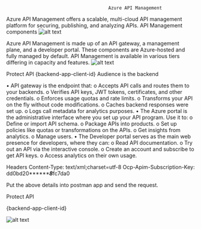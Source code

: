                                           Azure API Management
Azure API Management offers a scalable, multi-cloud API management platform for securing, publishing, and analyzing APIs.
API Management components
 ![alt text](https://learn.microsoft.com/en-us/azure/api-management/media/api-management-key-concepts-experiment/api-management-components.png)

Azure API Management is made up of an API gateway, a management plane, and a developer portal. These components are Azure-hosted and fully managed by default. API Management is available in various tiers differing in capacity and features.
 ![alt text](https://learn.microsoft.com/en-us/azure/api-management/media/api-management-howto-oauth2/overview-graphic-azure-ad.png)

 







Protect API
<validate-jwt header-name="Authorization" failed-validation-httpcode="401" failed-validation-error-message="Unauthorized. Access token is missing or invalid.">
    <openid-config url="https://login.microsoftonline.com/{aad-tenant}/v2.0/.well-known/openid-configuration" />
    <required-claims>
        <claim name="aud">
            <value>{backend-app-client-id}</value>
        </claim>
    </required-claims>
</validate-jwt>
Audience is the backend
 
•	 API gateway is the endpoint that:
o	Accepts API calls and routes them to your backends.
o	Verifies API keys, JWT tokens, certificates, and other credentials.
o	Enforces usage quotas and rate limits.
o	Transforms your API on the fly without code modifications.
o	Caches backend responses were set up.
o	Logs call metadata for analytics purposes.
•	The Azure portal is the administrative interface where you set up your API program. Use it to:
o	Define or import API schema.
o	Package APIs into products.
o	Set up policies like quotas or transformations on the APIs.
o	Get insights from analytics.
o	Manage users.
•	The Developer portal serves as the main web presence for developers, where they can:
o	Read API documentation.
o	Try out an API via the interactive console.
o	Create an account and subscribe to get API keys.
o	Access analytics on their own usage.
 


Headers
Content-Type: text/xml;charset=utf-8
Ocp-Apim-Subscription-Key: dd0bd20*********8***fc7da0
 
Put the above details into postman app and send the request.



Protect API


<validate-jwt header-name="Authorization" failed-validation-httpcode="401" failed-validation-error-message="Unauthorized. Access token is missing or invalid.">
    <openid-config url="https://login.microsoftonline.com/{aad-tenant}/v2.0/.well-known/openid-configuration" />
    <required-claims>
        <claim name="aud">
            <value>{backend-app-client-id}</value>
        </claim>
    </required-claims>
</validate-jwt>

![alt text](https://learn.microsoft.com/en-us/azure/api-management/media/set-edit-policies/form-editor.png)

